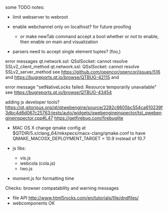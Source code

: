
some TODO notes:
- limit webserver to webroot
- enable webchannel only on localhost? for future proofing
  - or make newTab command accept a bool whether or not to enable,
    then enable on main and visualization

- parsers need to accept single element tuples? (foo,)



error messages
qt.network.ssl: QSslSocket: cannot resolve SSLv2_client_method
qt.network.ssl: QSslSocket: cannot resolve SSLv2_server_method
see https://github.com/opencor/opencor/issues/516
and https://bugreports.qt.io/browse/QTBUG-42115
and 

error message "setNativeLocks failed: Resource temporarily unavailable"
see https://bugreports.qt.io/browse/QTBUG-43454


adding js developer tools?
https://qt.gitorious.org/qt/qtwebengine/source/2282c6605bc554ca610239f3dbc4d6d067c25763:tests/auto/widgets/qwebengineinspector/tst_qwebengineinspector.cpp#L47
https://getfirebug.com/firebuglite


- MAC OS X
change qmake config at $QTDIR/5.x/clang_64/mkspecs/macx-clang/qmake.conf
to have
QMAKE_MACOSX_DEPLOYMENT_TARGET = 10.9
instead of 10.7


- js libs:
  - vis.js
  - webcola (cola.js)
  - two.js

- moment.js for formatting time


Checks:
browser compatability and warning messages
- file API http://www.html5rocks.com/en/tutorials/file/dndfiles/
- webcomponents OK

